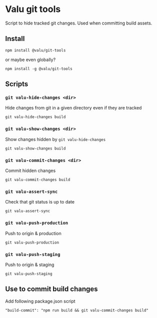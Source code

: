 # Valu git tools

Script to hide tracked git changes. Used when committing build assets.

## Install

```
npm install @valu/git-tools
```

or maybe even globally?

```
npm install -g @valu/git-tools
```

## Scripts

### `git valu-hide-changes <dir>`

Hide changes from git in a given directory even if they are tracked

```
git valu-hide-changes build
```

### `git valu-show-changes <dir>`

Show changes hidden by `git valu-hide-changes`

```
git valu-show-changes build
```

### `git valu-commit-changes <dir>`

Commit hidden changes

```
git valu-commit-changes build
```

### `git valu-assert-sync`

Check that git status is up to date

```
git valu-assert-sync
```

### `git valu-push-production`

Push to origin & production

```
git valu-push-production
```

### `git valu-push-staging`

Push to origin & staging

```
git valu-push-staging
```

## Use to commit build changes

Add following package.json script

```
"build-commit": "npm run build && git valu-commit-changes build"
```

